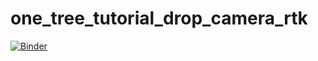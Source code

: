 # one_tree_tutorial_drop_camera_rtk

[![Binder](https://mybinder.org/badge_logo.svg)](https://mybinder.org/v2/gh/rvdeo/one_tree_tutorial_drop_camera_rtk.git/main)
